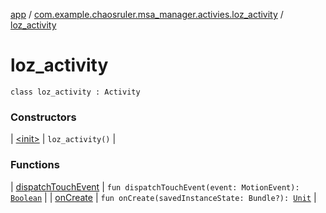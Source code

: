 [app](../../index.md) / [com.example.chaosruler.msa_manager.activies.loz_activity](../index.md) / [loz_activity](.)

# loz_activity

`class loz_activity : Activity`

### Constructors

| [&lt;init&gt;](-init-.md) | `loz_activity()` |

### Functions

| [dispatchTouchEvent](dispatch-touch-event.md) | `fun dispatchTouchEvent(event: MotionEvent): `[`Boolean`](https://kotlinlang.org/api/latest/jvm/stdlib/kotlin/-boolean/index.html) |
| [onCreate](on-create.md) | `fun onCreate(savedInstanceState: Bundle?): `[`Unit`](https://kotlinlang.org/api/latest/jvm/stdlib/kotlin/-unit/index.html) |

